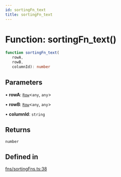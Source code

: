 ```yaml
---
id: sortingFn_text
title: sortingFn_text
---
```


# Function: sortingFn\_text()

```ts
function sortingFn_text(
   rowA, 
   rowB, 
   columnId): number
```

## Parameters

• **rowA**: [`Row`](../type-aliases/row.md)\<`any`, `any`\>

• **rowB**: [`Row`](../type-aliases/row.md)\<`any`, `any`\>

• **columnId**: `string`

## Returns

`number`

## Defined in

[fns/sortingFns.ts:38](https://github.com/TanStack/table/blob/main/packages/table-core/src/fns/sortingFns.ts#L38)
